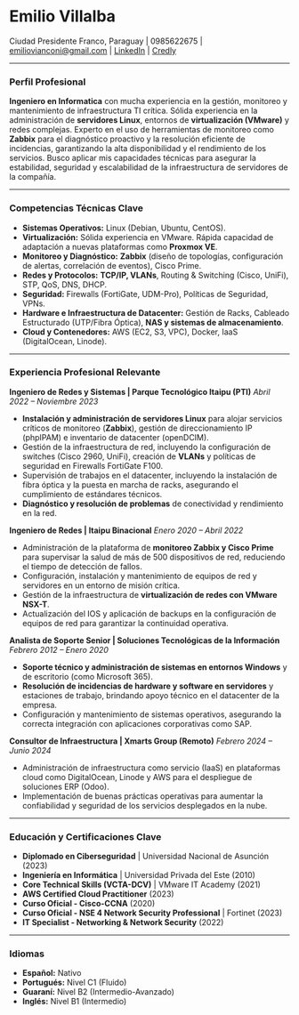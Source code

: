 # Emilio Villalba

Ciudad Presidente Franco, Paraguay | 0985622675 | emiliovianconi@gmail.com | [LinkedIn](https://linkedin.com/in/emiliovillalba) | [Credly](https://www.credly.com/users/emilio-villalba/edit/badges#credly)

---

### Perfil Profesional

**Ingeniero en Informatica** con mucha experiencia en la gestión, monitoreo y mantenimiento de infraestructura TI crítica. Sólida experiencia en la administración de **servidores Linux**, entornos de **virtualización (VMware)** y redes complejas. Experto en el uso de herramientas de monitoreo como **Zabbix** para el diagnóstico proactivo y la resolución eficiente de incidencias, garantizando la alta disponibilidad y el rendimiento de los servicios. Busco aplicar mis capacidades técnicas para asegurar la estabilidad, seguridad y escalabilidad de la infraestructura de servidores de la compañía.

---

### Competencias Técnicas Clave

*   **Sistemas Operativos:** Linux (Debian, Ubuntu, CentOS).
*   **Virtualización:** Sólida experiencia en VMware. Rápida capacidad de adaptación a nuevas plataformas como **Proxmox VE**.
*   **Monitoreo y Diagnóstico:** **Zabbix** (diseño de topologías, configuración de alertas, correlación de eventos), Cisco Prime.
*   **Redes y Protocolos:** **TCP/IP, VLANs**, Routing & Switching (Cisco, UniFi), STP, QoS, DNS, DHCP.
*   **Seguridad:** Firewalls (FortiGate, UDM-Pro), Políticas de Seguridad, VPNs.
*   **Hardware e Infraestructura de Datacenter:** Gestión de Racks, Cableado Estructurado (UTP/Fibra Óptica), **NAS y sistemas de almacenamiento**.
*   **Cloud y Contenedores:** AWS (EC2, S3, VPC), Docker, IaaS (DigitalOcean, Linode).

---

### Experiencia Profesional Relevante

**Ingeniero de Redes y Sistemas | Parque Tecnológico Itaipu (PTI)**
*Abril 2022 – Noviembre 2023*

*   **Instalación y administración de servidores Linux** para alojar servicios críticos de monitoreo (**Zabbix**), gestión de direccionamiento IP (phpIPAM) e inventario de datacenter (openDCIM).
*   Gestión de la infraestructura de red, incluyendo la configuración de switches (Cisco 2960, UniFi), creación de **VLANs** y políticas de seguridad en Firewalls FortiGate F100.
*   Supervisión de trabajos en el datacenter, incluyendo la instalación de fibra óptica y la puesta en marcha de racks, asegurando el cumplimiento de estándares técnicos.
*   **Diagnóstico y resolución de problemas** de conectividad y rendimiento en la red.

**Ingeniero de Redes | Itaipu Binacional**
*Enero 2020 – Abril 2022*

*   Administración de la plataforma de **monitoreo Zabbix y Cisco Prime** para supervisar la salud de más de 500 dispositivos de red, reduciendo el tiempo de detección de fallos.
*   Configuración, instalación y mantenimiento de equipos de red y servidores en un entorno de misión crítica.
*   Gestión de la infraestructura de **virtualización de redes con VMware NSX-T**.
*   Actualización del IOS y aplicación de backups en la configuración de equipos de red para garantizar la continuidad operativa.

**Analista de Soporte Senior | Soluciones Tecnológicas de la Información**
*Febrero 2012 – Enero 2020*

*   **Soporte técnico y administración de sistemas en entornos Windows** y de escritorio (como Microsoft 365).
*   **Resolución de incidencias de hardware y software en servidores** y estaciones de trabajo, brindando apoyo técnico en el datacenter de la empresa.
*   Configuración y mantenimiento de sistemas operativos, asegurando la correcta integración con aplicaciones corporativas como SAP.

**Consultor de Infraestructura | Xmarts Group (Remoto)**
*Febrero 2024 – Junio 2024*

*   Administración de infraestructura como servicio (IaaS) en plataformas cloud como DigitalOcean, Linode y AWS para el despliegue de soluciones ERP (Odoo).
*   Implementación de buenas prácticas operativas para aumentar la confiabilidad y seguridad de los servicios desplegados en la nube.

---

### Educación y Certificaciones Clave

*   **Diplomado en Ciberseguridad** | Universidad Nacional de Asunción (2023)
*   **Ingeniería en Informática** | Universidad Privada del Este (2010)
*   **Core Technical Skills (VCTA-DCV)** | VMware IT Academy (2021)
*   **AWS Certified Cloud Practitioner** (2023)
*   **Curso Oficial - Cisco-CCNA** (2020)
*   **Curso Oficial - NSE 4 Network Security Professional** | Fortinet (2023)
*   **IT Specialist - Networking & Network Security** (2022)

---

### Idiomas

*   **Español:** Nativo
*   **Portugués:** Nivel C1 (Fluido)
*   **Guaraní:** Nivel B2 (Intermedio-Avanzado)
*   **Inglés:** Nivel B1 (Intermedio)
